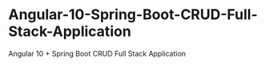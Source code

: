 # Angular-10-Spring-Boot-CRUD-Full-Stack-Application
Angular 10 + Spring Boot CRUD Full Stack Application
